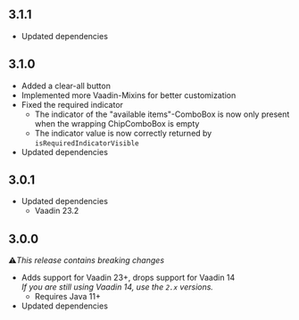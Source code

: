 ## 3.1.1
* Updated dependencies

## 3.1.0
* Added a clear-all button
* Implemented more Vaadin-Mixins for better customization
* Fixed the required indicator
  * The indicator of the "available items"-ComboBox is now only present when the wrapping ChipComboBox is empty
  * The indicator value is now correctly returned by ``isRequiredIndicatorVisible``
* Updated dependencies

## 3.0.1
* Updated dependencies
  * Vaadin 23.2

## 3.0.0
⚠️<i>This release contains breaking changes</i>

* Adds support for Vaadin 23+, drops support for Vaadin 14<br/>
  <i>If you are still using Vaadin 14, use the ``2.x`` versions.</i>
  * Requires Java 11+
* Updated dependencies
